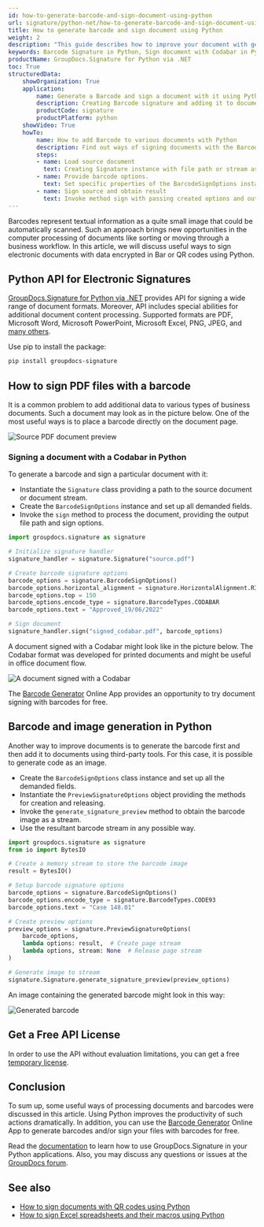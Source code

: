 ```yaml
---
id: how-to-generate-barcode-and-sign-document-using-python
url: signature/python-net/how-to-generate-barcode-and-sign-document-using-python
title: How to generate barcode and sign document using Python
weight: 2
description: "This guide describes how to improve your document with generated barcodes using Python. Sign your documents with Codabar, Event or Code39Extended using GroupDocs.Signature Python API by GroupDocs."
keywords: Barcode Signature in Python, Sign document with Codabar in Python, Sign document with Event in Python, Sign document with Code39Extended in Python
productName: GroupDocs.Signature for Python via .NET
toc: True
structuredData:
    showOrganization: True
    application:    
        name: Generate a Barcode and sign a document with it using Python    
        description: Creating Barcode signature and adding it to document with Python language by GroupDocs.Signature for Python APIs
        productCode: signature
        productPlatform: python
    showVideo: True
    howTo:
        name: How to add Barcode to various documents with Python 
        description: Find out ways of signing documents with the Barcode using Python
        steps:
        - name: Load source document
          text: Creating Signature instance with file path or stream as a constructor parameter will load the document. 
        - name: Provide barcode options. 
          text: Set specific properties of the BarcodeSignOptions instance like a Barcode type, barcode text, and signature appearance settings.
        - name: Sign source and obtain result 
          text: Invoke method sign with passing created options and output file data. You can save signed files using a file path or a stream.
---
```


Barcodes represent textual information as a quite small image that could be automatically scanned. Such an approach brings new opportunities in the computer processing of documents like sorting or moving through a business workflow. In this article, we will discuss useful ways to sign electronic documents with data encrypted in Bar or QR codes using Python.

## Python API for Electronic Signatures

[GroupDocs.Signature for Python via .NET](https://products.groupdocs.com/signature/python-net) provides API for signing a wide range of document formats. Moreover, API includes special abilities for additional document content processing. Supported formats are PDF, Microsoft Word, Microsoft PowerPoint, Microsoft Excel, PNG, JPEG, and [many others](/signature/python-net/supported-document-formats/).

Use pip to install the package:

```bash
pip install groupdocs-signature
```

## How to sign PDF files with a barcode

It is a common problem to add additional data to various types of business documents. Such a document may look as in the picture below. One of the most useful ways is to place a barcode directly on the document page.

![Source PDF document preview](/signature/net/images/signature-use-cases/how-to-generate-barcode-and-sign-document-using-csharp/source_doc_preview.png)

### Signing a document with a Codabar in Python

To generate a barcode and sign a particular document with it:

* Instantiate the `Signature` class providing a path to the source document or document stream.
* Create the `BarcodeSignOptions` instance and set up all demanded fields.
* Invoke the `sign` method to process the document, providing the output file path and sign options.

```python
import groupdocs.signature as signature

# Initialize signature handler
signature_handler = signature.Signature("source.pdf")

# Create barcode signature options
barcode_options = signature.BarcodeSignOptions()
barcode_options.horizontal_alignment = signature.HorizontalAlignment.RIGHT
barcode_options.top = 150
barcode_options.encode_type = signature.BarcodeTypes.CODABAR
barcode_options.text = "Approved_19/06/2022"

# Sign document
signature_handler.sign("signed_codabar.pdf", barcode_options)
```

A document signed with a Codabar might look like in the picture below. The Codabar format was developed for printed documents and might be useful in office document flow.

![A document signed with a Codabar](/signature/net/images/signature-use-cases/how-to-generate-barcode-and-sign-document-using-csharp/signed_codabar.png)

The [Barcode Generator](https://products.groupdocs.app/signature/generate/barcode) Online App provides an opportunity to try document signing with barcodes for free.

## Barcode and image generation in Python

Another way to improve documents is to generate the barcode first and then add it to documents using third-party tools. For this case, it is possible to generate code as an image.

* Create the `BarcodeSignOptions` class instance and set up all the demanded fields.
* Instantiate the `PreviewSignatureOptions` object providing the methods for creation and releasing.
* Invoke the `generate_signature_preview` method to obtain the barcode image as a stream.
* Use the resultant barcode stream in any possible way.

```python
import groupdocs.signature as signature
from io import BytesIO

# Create a memory stream to store the barcode image
result = BytesIO()

# Setup barcode signature options
barcode_options = signature.BarcodeSignOptions()
barcode_options.encode_type = signature.BarcodeTypes.CODE93
barcode_options.text = "Case 148.01"

# Create preview options
preview_options = signature.PreviewSignatureOptions(
    barcode_options,
    lambda options: result,  # Create page stream
    lambda options, stream: None  # Release page stream
)

# Generate image to stream
signature.Signature.generate_signature_preview(preview_options)
```

An image containing the generated barcode might look in this way:

![Generated barcode](/signature/net/images/signature-use-cases/how-to-generate-barcode-and-sign-document-using-csharp/code93extended.png)

## Get a Free API License

In order to use the API without evaluation limitations, you can get a free [temporary license](https://purchase.groupdocs.com/temporary-license).

## Conclusion

To sum up, some useful ways of processing documents and barcodes were discussed in this article. Using Python improves the productivity of such actions dramatically.
In addition, you can use the [Barcode Generator](https://products.groupdocs.app/signature/generate/barcode) Online App to generate barcodes and/or sign your files with barcodes for free.

Read the [documentation](https://docs.groupdocs.com/signature/python-net/) to learn how to use GroupDocs.Signature in your Python applications. Also, you may discuss any questions or issues at the [GroupDocs forum](https://forum.groupdocs.com/).

## See also

* [How to sign documents with QR codes using Python](/signature/python-net/how-to-generate-qrcode-and-sign-document-using-python/)
* [How to sign Excel spreadsheets and their macros using Python](/signature/python-net/how-to-sign-excel-macros-using-python) 